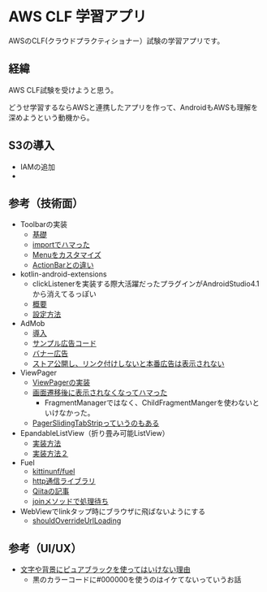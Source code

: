 # AWS CLF 学習アプリ

AWSのCLF(クラウドプラクティショナー）試験の学習アプリです。

## 経緯

AWS CLF試験を受けようと思う。

どうせ学習するならAWSと連携したアプリを作って、AndroidもAWSも理解を深めようという動機から。

## S3の導入
- IAMの追加
- 

## 参考（技術面）
- Toolbarの実装
  - [基礎](https://note.com/fiasjawn/n/n403266120226)
  - [importでハマった](https://qiita.com/tkmd35/items/a0af2b985491ddef7bc7)
  - [Menuをカスタマイズ](https://developer.android.com/training/appbar/actions?hl=ja)
  - [ActionBarとの違い](https://moewe-net.com/android/toolbar)
- kotlin-android-extensions
  - clickListenerを実装する際大活躍だったプラグインがAndroidStudio4.1から消えてるっぽい
  - [概要](https://qiita.com/superman9387/items/9df8038c4db92a7136c8)
  - [設定方法](https://minpro.net/kotlin-android-extensions-gone-from-android-studio-4-1)
- AdMob
  - [導入](https://developers.google.com/admob/android/quick-start?hl=ja#import_the_mobile_ads_sdk)
  - [サンプル広告コード](https://developers.google.com/admob/android/test-ads#sample_ad_units)
  - [バナー広告](https://developers.google.com/admob/android/banner?hl=ja#kotlin_1)
  - [ストア公開し、リンク付けしないと本番広告は表示されない](https://www.yukiiworks.com/archives/267)
- ViewPager
  - [ViewPagerの実装](https://developer.android.com/training/animation/screen-slide?hl=ja)
  - [画面遷移後に表示されなくなってハマった](https://qiita.com/tomoteru/items/1e2328b05fb8257f4192)
    - FragmentManagerではなく、ChildFragmentMangerを使わないといけなかった。
  - [PagerSlidingTabStripっていうのもある](https://qiita.com/kkkaaakkku/items/3e5297455795861f17f1)
- EpandableListView（折り畳み可能ListView）
  - [実装方法](https://tekulearn.jimdofree.com/%E9%96%8B%E7%99%BA/%E9%A0%85%E7%9B%AE1-10/6-%E3%83%AA%E3%82%B9%E3%83%88%E3%82%92%E8%A1%A8%E7%A4%BA/)
  - [実装方法２](http://android-note.open-memo.net/sub/list_view__make_expandable_list_view.html)
- Fuel
  - [kittinunf/fuel](https://github.com/kittinunf/fuel)
  - [http通信ライブラリ](https://blog.masterka.net/archives/2275)
  - [Qiitaの記事](https://qiita.com/naoi/items/8df1409ad48ad8f3c632)
  - [joinメソッドで処理待ち](https://github.com/kittinunf/fuel/blob/da920c5fc0ed19e8082b09f24002e4abf68f2005/fuel/src/main/kotlin/com/github/kittinunf/fuel/core/requests/CancellableRequest.kt#L34)
- WebViewでlinkタップ時にブラウザに飛ばないようにする
  - [shouldOverrideUrlLoading](https://asahima.hatenablog.jp/entry/2017/01/08/000000)

## 参考（UI/UX）
- [文字や背景にピュアブラックを使ってはいけない理由](https://uxmilk.jp/73614)
  - 黒のカラーコードに#000000を使うのはイケてないっていうお話
